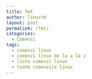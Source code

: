 ```yaml
---
title: fmt
author: linuxtm
layout: post
permalink: /fmt/
categories:
  - Comenzi
tags:
  - comenzi linux
  - comenzi linux de la a la z
  - lista comenzi linux
  - toate comenzile linux
---
```

